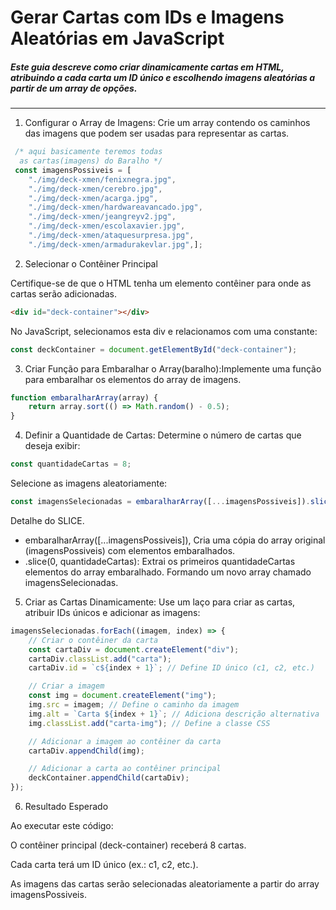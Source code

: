 # Gerar Cartas com IDs e Imagens Aleatórias em JavaScript

##### Este guia descreve como criar dinamicamente cartas em HTML, atribuindo a cada carta um ID único e escolhendo imagens aleatórias a partir de um array de opções.
<hr>

1. Configurar o Array de Imagens: 
Crie um array contendo os caminhos das imagens que podem ser usadas para representar as cartas.

~~~javascript
 /* aqui basicamente teremos todas
  as cartas(imagens) do Baralho */
 const imagensPossiveis = [
    "./img/deck-xmen/fenixnegra.jpg",
    "./img/deck-xmen/cerebro.jpg",
    "./img/deck-xmen/acarga.jpg",
    "./img/deck-xmen/hardwareavancado.jpg",
    "./img/deck-xmen/jeangreyv2.jpg",
    "./img/deck-xmen/escolaxavier.jpg",
    "./img/deck-xmen/ataquesurpresa.jpg",
    "./img/deck-xmen/armadurakevlar.jpg",];
~~~
2. Selecionar o Contêiner Principal

Certifique-se de que o HTML tenha um elemento contêiner para onde as cartas serão adicionadas.
~~~html
<div id="deck-container"></div>
~~~

No JavaScript, selecionamos esta div e relacionamos com uma constante:

~~~javascript
const deckContainer = document.getElementById("deck-container");
~~~

3. Criar Função para Embaralhar o Array(baralho):Implemente uma função para embaralhar os elementos do array de imagens.

~~~javascript
function embaralharArray(array) {
    return array.sort(() => Math.random() - 0.5);
}
~~~
4. Definir a Quantidade de Cartas: Determine o número de cartas que deseja exibir:

~~~javascript
const quantidadeCartas = 8;
~~~
Selecione as imagens aleatoriamente:

~~~javascript
const imagensSelecionadas = embaralharArray([...imagensPossiveis]).slice(0, quantidadeCartas);
~~~
Detalhe do SLICE.
* embaralharArray([...imagensPossiveis]),  Cria uma cópia do array original (imagensPossiveis) com elementos embaralhados.
* .slice(0, quantidadeCartas): Extrai os primeiros quantidadeCartas elementos do array embaralhado. Formando um novo array chamado imagensSelecionadas.

5. Criar as Cartas Dinamicamente: Use um laço para criar as cartas, atribuir IDs únicos e adicionar as imagens:
~~~javascript
imagensSelecionadas.forEach((imagem, index) => {
    // Criar o contêiner da carta
    const cartaDiv = document.createElement("div");
    cartaDiv.classList.add("carta");
    cartaDiv.id = `c${index + 1}`; // Define ID único (c1, c2, etc.)

    // Criar a imagem
    const img = document.createElement("img");
    img.src = imagem; // Define o caminho da imagem
    img.alt = `Carta ${index + 1}`; // Adiciona descrição alternativa
    img.classList.add("carta-img"); // Define a classe CSS

    // Adicionar a imagem ao contêiner da carta
    cartaDiv.appendChild(img);

    // Adicionar a carta ao contêiner principal
    deckContainer.appendChild(cartaDiv);
});
~~~

6. Resultado Esperado

Ao executar este código:

O contêiner principal (deck-container) receberá 8 cartas.

Cada carta terá um ID único (ex.: c1, c2, etc.).

As imagens das cartas serão selecionadas aleatoriamente a partir do array imagensPossiveis.

